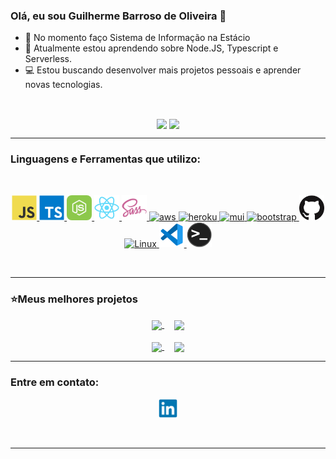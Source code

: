 ### Olá, eu sou Guilherme Barroso de Oliveira 👋

- 📖 No momento faço Sistema de Informação na Estácio
- 🌱 Atualmente estou aprendendo sobre Node.JS, Typescript e Serverless.
- 💻 Estou buscando desenvolver mais projetos pessoais e aprender novas tecnologias.


<br/>

<p align="center">
  <p align="center">
    <img height=165 align="center" src="https://github-readme-stats.vercel.app/api/top-langs/?username=GuilhermeBarroso-sys&layout=compact&theme=radical"/>
    <img height=165 align="center" src="https://github-readme-stats.vercel.app/api?username=GuilhermeBarroso-sys&count_private=true&show_icons=true&theme=synthwave"/>
  
</p>

---

### Linguagens e Ferramentas que utilizo:

<a href="#" target="_blank">
</a>

<br />

<p align="center">
  <a
    href="https://developer.mozilla.org/en-US/docs/Web/JavaScript"
    target="_blank"
  >
    <img
      src="https://github.com/devicons/devicon/blob/master/icons/javascript/javascript-original.svg"
      alt="javascript"
      width="40"
      height="40"
    />
  </a>
  <a href="https://www.typescriptlang.org/" target="_blank">
    <img
      src="https://github.com/devicons/devicon/blob/master/icons/typescript/typescript-original.svg"
      alt="typescript"
      width="40"
      height="40"
    />
  </a>
  <a href="https://nodejs.org/en/">
    <img 
        src="https://github.com/abner-starkasty/abner-starkasty/blob/master/assets/icon-nodejs.svg" 
        alt="logo Node.js"
        width="40px"
        style="border-radius: 8px;">
  </a>
  <a href="https://pt-br.reactjs.org/" target="_blank">
    <img
      src="https://github.com/devicons/devicon/blob/master/icons/react/react-original.svg"
      alt="react"
      width="40"
      height="40"
    />
  </a>

  <a href="https://sass-lang.com/" target="_blank">
    <img
      src="https://github.com/devicons/devicon/blob/master/icons/sass/sass-original.svg"
      alt="AWS"
      width="40"
      height="40"
    />
  </a>
  <a href="https://aws.amazon.com/pt/" target="_blank">
    <img alt="aws" width="40px" src="https://logodownload.org/wp-content/uploads/2017/11/amazon-web-services-logo.png" />
  </a>
  <a href="https://www.heroku.com/" target="_blank">
    <img alt="heroku" width="40px" src="https://raw.githubusercontent.com/ivangabriele/vscode-heroku/master/res/icon.png" />
  </a>
  
  </a>
  <a href = "https://mui.com/pt/">
      <img
           src = "https://github.com/GuilhermeBarroso-sys/devicon/blob/master/icons/materialui/materialui-original.svg"
           alt = "mui"
           width = "40px"
       />
  </a>
  <a href = "https://getbootstrap.com/">
      <img
           src = "https://upload.wikimedia.org/wikipedia/commons/thumb/b/b2/Bootstrap_logo.svg/1024px-Bootstrap_logo.svg.png"
           alt = "bootstrap"
           width = "40px"
       />
  </a>
  <a href="#" target="_blank">
      <img alt="GitHub" width="40px" src="https://raw.githubusercontent.com/github/explore/78df643247d429f6cc873026c0622819ad797942/topics/github/github.png" />
  </a>
   <a href="https://ubuntu.com/download" target="_blank">
      <img alt="Linux" width="40px" src="https://e-tinet.com/wp-content/uploads/2013/06/ubuntu-logo-configuracao-dual-boot-windows83-2.png" />
  </a>
  
  <a href="https://code.visualstudio.com/">
      <img 
          src="https://github.com/abner-starkasty/abner-starkasty/blob/master/assets/icon-vscode.svg" 
          alt="logo Vscode"
          width="40px">
  </a>
  <a href="#" target="_blank">
      <img alt="Terminal" width="40px" src="https://raw.githubusercontent.com/github/explore/80688e429a7d4ef2fca1e82350fe8e3517d3494d/topics/terminal/terminal.png" />
  </a>
</p>

<br />

---

### ⭐Meus melhores projetos

<p align="center">
  <a href="https://github.com/GuilhermeBarroso-sys/TMDB-Desafio-Front-end">
    <img align="center" src="https://github-readme-stats.vercel.app/api/pin/?username=GuilhermeBarroso-sys&repo=TMDB-Desafio-Front-end&title_color=33ff&icon_color=333" />
  </a>
  &nbsp; &nbsp;
  <a href="https://github.com/GuilhermeBarroso-sys/EFinances-FRONT">
    <img align="center" src="https://github-readme-stats.vercel.app/api/pin/?username=GuilhermeBarroso-sys&repo=EFinances-FRONT&title_color=33ff&icon_color=333" />
  </a>

  <br />
  <br />

  <a href="https://github.com/GuilhermeBarroso-sys/TMDB-Desafio-Back-end">
    <img align="center" src="https://github-readme-stats.vercel.app/api/pin/?username=GuilhermeBarroso-sys&repo=TMDB-Desafio-Back-end&title_color=33ff&icon_color=333" />
  </a>
  &nbsp; &nbsp;
  <a href="https://github.com/GuilhermeBarroso-sys/EFinances-Back">
    <img align="center" src="https://github-readme-stats.vercel.app/api/pin/?username=GuilhermeBarroso-sys&repo=EFinances-Back&title_color=33ff&icon_color=333" />
  </a>
</p>

---

### Entre em contato:

<p align="center">
  <a href="https://www.linkedin.com/in/guilherme-barroso-931147175/">
  <img alt="Gui | LinkedIn" width="30px" src="https://github.com/devicons/devicon/blob/master/icons/linkedin/linkedin-original.svg" />
  </a>
 
  
</p>

<br />

---

[linkedin]: https://www.linkedin.com/in/guilherme-barroso-931147175
